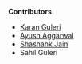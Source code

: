 **Contributors**
* [Karan Guleri](https://www.github.com/KDSG)
* [Ayush Aggarwal](https://www.github.com/ayushagg31)
* [Shashank Jain](https://www.github.com/hunterrx22)
* Sahil Guleri
